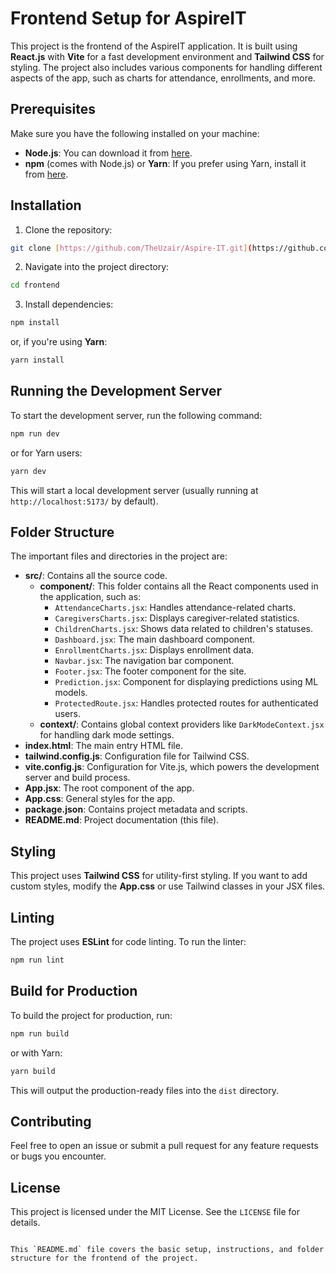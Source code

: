 # Frontend Setup for AspireIT

This project is the frontend of the AspireIT application. It is built using **React.js** with **Vite** for a fast development environment and **Tailwind CSS** for styling. The project also includes various components for handling different aspects of the app, such as charts for attendance, enrollments, and more.

## Prerequisites

Make sure you have the following installed on your machine:

- **Node.js**: You can download it from [here](https://nodejs.org/).
- **npm** (comes with Node.js) or **Yarn**: If you prefer using Yarn, install it from [here](https://yarnpkg.com/).

## Installation

1. Clone the repository:

```bash
git clone [https://github.com/TheUzair/Aspire-IT.git](https://github.com/TheUzair/Aspire-IT.git)
```

2. Navigate into the project directory:

```bash
cd frontend
```

3. Install dependencies:

```bash
npm install
```

or, if you're using **Yarn**:

```bash
yarn install
```

## Running the Development Server

To start the development server, run the following command:

```bash
npm run dev
```

or for Yarn users:

```bash
yarn dev
```

This will start a local development server (usually running at `http://localhost:5173/` by default).

## Folder Structure

The important files and directories in the project are:

- **src/**: Contains all the source code.
  - **component/**: This folder contains all the React components used in the application, such as:
    - `AttendanceCharts.jsx`: Handles attendance-related charts.
    - `CaregiversCharts.jsx`: Displays caregiver-related statistics.
    - `ChildrenCharts.jsx`: Shows data related to children's statuses.
    - `Dashboard.jsx`: The main dashboard component.
    - `EnrollmentCharts.jsx`: Displays enrollment data.
    - `Navbar.jsx`: The navigation bar component.
    - `Footer.jsx`: The footer component for the site.
    - `Prediction.jsx`: Component for displaying predictions using ML models.
    - `ProtectedRoute.jsx`: Handles protected routes for authenticated users.
  - **context/**: Contains global context providers like `DarkModeContext.jsx` for handling dark mode settings.
- **index.html**: The main entry HTML file.
- **tailwind.config.js**: Configuration file for Tailwind CSS.
- **vite.config.js**: Configuration for Vite.js, which powers the development server and build process.
- **App.jsx**: The root component of the app.
- **App.css**: General styles for the app.
- **package.json**: Contains project metadata and scripts.
- **README.md**: Project documentation (this file).

## Styling

This project uses **Tailwind CSS** for utility-first styling. If you want to add custom styles, modify the **App.css** or use Tailwind classes in your JSX files.

## Linting

The project uses **ESLint** for code linting. To run the linter:

```bash
npm run lint
```

## Build for Production

To build the project for production, run:

```bash
npm run build
```

or with Yarn:

```bash
yarn build
```

This will output the production-ready files into the `dist` directory.

## Contributing

Feel free to open an issue or submit a pull request for any feature requests or bugs you encounter.

## License

This project is licensed under the MIT License. See the `LICENSE` file for details.
```

This `README.md` file covers the basic setup, instructions, and folder structure for the frontend of the project. 